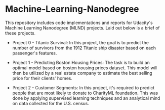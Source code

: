 # Machine-Learning-Nanodegree
This repository includes code implementations and reports for Udacity's Machine Learning Nanodegree (MLND) projects. Laid out below is a brief of these projects.

- Project 0 - Titanic Survival: In this project, the goal is to predict the number of survivors from the 1912 Titanic ship disaster based on each passenger's features.

- Project 1 - Predicting Boston Housing Prices: The task is to build an optimal model based on boston housing prices dataset. This model will then be utilized by a real estate company to estimate the best selling price for their clients' homes.

- Project 2 - Customer Segments: In this project, it's required to predict people that are most likely to donate to CharityML foundation. This was done by applying supervised learning techniques and an analytical mind on data collected for the U.S. census.
